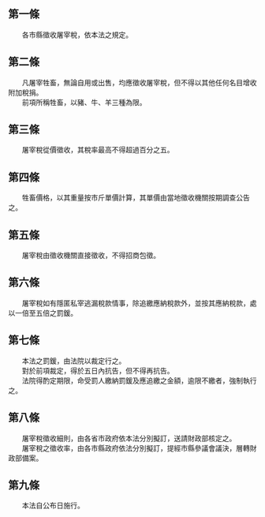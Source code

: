第一條 
-------
　　各市縣徵收屠宰稅，依本法之規定。  


第二條 
-------
　　凡屠宰牲畜，無論自用或出售，均應徵收屠宰稅，但不得以其他任何名目增收附加稅捐。  
　　前項所稱牲畜，以豬、牛、羊三種為限。  


第三條 
-------
　　屠宰稅從價徵收，其稅率最高不得超過百分之五。  


第四條 
-------
　　牲畜價格，以其重量按市斤單價計算，其單價由當地徵收機關按期調查公告之。  


第五條 
-------
　　屠宰稅由徵收機關直接徵收，不得招商包徵。  


第六條 
-------
　　屠宰稅如有隱匿私宰逃漏稅款情事，除追繳應納稅款外，並按其應納稅款，處以一倍至五倍之罰鍰。  


第七條 
-------
　　本法之罰鍰，由法院以裁定行之。  
　　對於前項裁定，得於五日內抗告，但不得再抗告。  
　　法院得酌定期限，命受罰人繳納罰鍰及應追繳之金額，逾限不繳者，強制執行之。  


第八條 
-------
　　屠宰稅徵收細則，由各省市政府依本法分別擬訂，送請財政部核定之。  
　　屠宰稅之徵收率，由各市縣政府依法分別擬訂，提經市縣參議會議決，層轉財政部備案。  


第九條 
-------
　　本法自公布日施行。